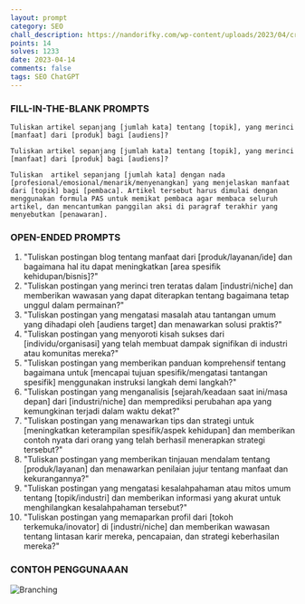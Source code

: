 ```yaml
---
layout: prompt
category: SEO
chall_description: https://nandorifky.com/wp-content/uploads/2023/04/cropped-Nando-Rifky-Header.png
points: 14
solves: 1233
date: 2023-04-14
comments: false
tags: SEO ChatGPT
---
```


### FILL-IN-THE-BLANK PROMPTS
```
Tuliskan artikel sepanjang [jumlah kata] tentang [topik], yang merinci [manfaat] dari [produk] bagi [audiens]?
```
```
Tuliskan artikel sepanjang [jumlah kata] tentang [topik], yang merinci [manfaat] dari [produk] bagi [audiens]?
```
```
Tuliskan  artikel sepanjang [jumlah kata] dengan nada [profesional/emosional/menarik/menyenangkan] yang menjelaskan manfaat dari [topik] bagi [pembaca]. Artikel tersebut harus dimulai dengan menggunakan formula PAS untuk memikat pembaca agar membaca seluruh artikel, dan mencantumkan panggilan aksi di paragraf terakhir yang menyebutkan [penawaran].
```
### OPEN-ENDED PROMPTS

1. "Tuliskan postingan blog tentang manfaat dari [produk/layanan/ide] dan bagaimana hal itu dapat meningkatkan [area spesifik kehidupan/bisnis]?"
2. "Tuliskan  postingan yang merinci tren teratas dalam [industri/niche] dan memberikan wawasan yang dapat diterapkan tentang bagaimana tetap unggul dalam permainan?"
3. "Tuliskan  postingan yang mengatasi masalah atau tantangan umum yang dihadapi oleh [audiens target] dan menawarkan solusi praktis?"
4. "Tuliskan postingan yang menyoroti kisah sukses dari [individu/organisasi] yang telah membuat dampak signifikan di industri atau komunitas mereka?"
5. "Tuliskan postingan yang memberikan panduan komprehensif tentang bagaimana untuk [mencapai tujuan spesifik/mengatasi tantangan spesifik] menggunakan instruksi langkah demi langkah?"
6. "Tuliskan  postingan yang menganalisis [sejarah/keadaan saat ini/masa depan] dari [industri/niche] dan memprediksi perubahan apa yang kemungkinan terjadi dalam waktu dekat?"
7. "Tuliskan postingan yang menawarkan tips dan strategi untuk [meningkatkan keterampilan spesifik/aspek kehidupan] dan memberikan contoh nyata dari orang yang telah berhasil menerapkan strategi tersebut?"
8. "Tuliskan  postingan yang memberikan tinjauan mendalam tentang [produk/layanan] dan menawarkan penilaian jujur tentang manfaat dan kekurangannya?"
9. "Tuliskan postingan yang mengatasi kesalahpahaman atau mitos umum tentang [topik/industri] dan memberikan informasi yang akurat untuk menghilangkan kesalahpahaman tersebut?"
10. "Tuliskan  postingan yang memaparkan profil dari [tokoh terkemuka/inovator] di [industri/niche] dan memberikan wawasan tentang lintasan karir mereka, pencapaian, dan strategi keberhasilan mereka?"

### CONTOH PENGGUNAAAN
![Branching](https://iili.io/HvkBfls.png)
